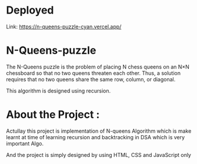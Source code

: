 # Deployed 
  Link: https://n-queens-puzzle-cyan.vercel.app/
  
# N-Queens-puzzle
  The N-Queens puzzle is the problem of placing N chess queens on an N×N chessboard so that no two queens threaten each other. Thus, a solution requires that no two queens share the same row, column, or diagonal.

  This algorithm is designed using recursion.

# About the Project :
  Actullay this project is implementation of N-queens Algorithm which is make learnt at time of learning 
  recursion and backtracking in DSA which is very important Algo.
   
  And the project is simply designed by using HTML, CSS and JavaScript only

